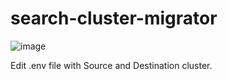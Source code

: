 # search-cluster-migrator

![image](https://github.com/user-attachments/assets/ba4ea735-1080-4a9f-b529-52bedb4ff7f0)


Edit .env file with Source and Destination cluster. 
